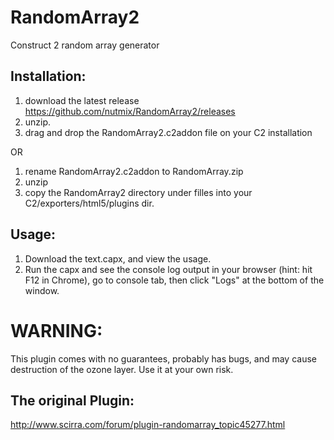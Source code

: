 RandomArray2
============

Construct 2 random array generator

Installation:
-------------
1. download the latest release https://github.com/nutmix/RandomArray2/releases
2. unzip.
3. drag and drop the RandomArray2.c2addon file on your C2 installation 

OR 

1. rename RandomArray2.c2addon to RandomArray.zip
2. unzip
3. copy the RandomArray2 directory under filles into your C2/exporters/html5/plugins dir.


Usage:
------
1. Download the text.capx, and view the usage.
2. Run the capx and see the console log output in your browser (hint: hit F12 in Chrome), go to console tab, then click "Logs" at the bottom of the window.

WARNING:
========
This plugin comes with no guarantees, probably has bugs, and may cause destruction of the ozone layer.  Use it at your own risk.

The original Plugin:
--------------------
http://www.scirra.com/forum/plugin-randomarray_topic45277.html